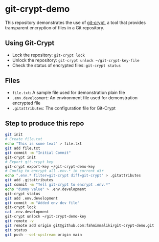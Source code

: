 # git-crypt-demo
This repository demonstrates the use of [git-crypt](https://github.com/AGWA/git-crypt), a tool that provides transparent encryption of files in a Git repository.

## Using Git-Crypt
- Lock the repository: `git-crypt lock`
- Unlock the repository: `git-crypt unlock ~/git-crypt-key-file`
- Check the status of encrypted files: `git-crypt status`
## Files
- `file.txt`: A sample file used for demonstration plain file
- `.env.development`: An environment file used for demonstration encrypted file
- `.gitattributes`: The configuration file for Git-Crypt

## Step to produce this repo
```bash
git init
# Create file.txt
echo "This is some text" > file.txt
git add file.txt
git commit -m "Initial Commit"
git-crypt init
# Export git-crypt key
git-crypt export-key ~/git-crypt-demo-key
# Config to encrypt all .env.* in current dir
echo ".env.* filter=git-crypt diff=git-crypt" > .gitattributes
git add .gitattributes
git commit -m "Tell git-crypt to encrypt .env.*"
echo "dummy value" > .env.development
git-crypt status
git add .env.development
git commit -m "Added env dev file"
git-crypt lock
cat .env.development
git-crypt unlock ~/git-crypt-demo-key
git remote -v
git remote add origin git@github.com:fahmimmaliki/git-crypt-demo.git
git status
git push --set-upstream origin main
```
